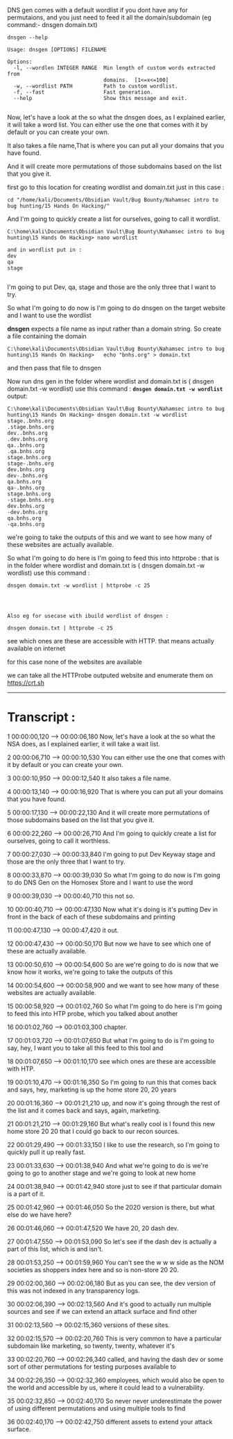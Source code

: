 DNS gen comes with a default wordlist if you dont have any for permutaions, and you just need to feed it all the domain/subdomain  (eg command:-  dnsgen domain.txt)
```
dnsgen --help

Usage: dnsgen [OPTIONS] FILENAME

Options:
  -l, --wordlen INTEGER RANGE  Min length of custom words extracted from
                               domains.  [1<=x<=100]
  -w, --wordlist PATH          Path to custom wordlist.
  -f, --fast                   Fast generation.
  --help                       Show this message and exit.


```


Now, let's have a look at the so what the dnsgen does, as I explained earlier, it will take a word list.
You can either use the one that comes with it by default or you can create your own.

It also takes a file name,That is where you can put all your domains that you have found.

And it will create more permutations of those subdomains based on the list that you give it.

first go to this location for creating wordlist and domain.txt just in this case : 
```
cd "/home/kali/Documents/Obsidian Vault/Bug Bounty/Nahamsec intro to bug hunting/15 Hands On Hacking/"

```


And I'm going to quickly create a list for ourselves, going to call it wordlist.
```
C:\home\kali\Documents\Obsidian Vault\Bug Bounty\Nahamsec intro to bug hunting\15 Hands On Hacking> nano wordlist

and in wordlist put in :
dev
qa
stage


```

I'm going to put Dev, qa, stage and those are the only three that I want to try.


So what I'm going to do now is I'm going to do dnsgen on the target website and I want to use the wordlist

**dnsgen** expects a file name as input rather than a domain string. So create a file containing the domain 
```
C:\home\kali\Documents\Obsidian Vault\Bug Bounty\Nahamsec intro to bug hunting\15 Hands On Hacking>   echo "bnhs.org" > domain.txt

```
and then pass that file to dnsgen


Now run dns gen in the folder where wordlist and domain.txt is ( dnsgen domain.txt -w wordlist) use this command :
**`dnsgen domain.txt -w wordlist`**
output:
```
C:\home\kali\Documents\Obsidian Vault\Bug Bounty\Nahamsec intro to bug hunting\15 Hands On Hacking> dnsgen domain.txt -w wordlist
stage..bnhs.org
.stage.bnhs.org
dev..bnhs.org
.dev.bnhs.org
qa..bnhs.org
.qa.bnhs.org
stage.bnhs.org
stage-.bnhs.org
dev.bnhs.org
dev-.bnhs.org
qa.bnhs.org
qa-.bnhs.org
stage.bnhs.org
-stage.bnhs.org
dev.bnhs.org
-dev.bnhs.org
qa.bnhs.org
-qa.bnhs.org
```

we're going to take the outputs of this
and we want to see how many of these websites are actually available.

So what I'm going to do here is I'm going to feed this into httprobe : that is in the folder where wordlist and domain.txt is ( dnsgen domain.txt -w wordlist) use this command :
```
dnsgen domain.txt -w wordlist | httprobe -c 25




Also eg for usecase with ibuild wordlist of dnsgen :

dnsgen domain.txt | httprobe -c 25

```
see which ones are these are accessible with HTTP. that means actually available on internet

for this case none of the websites are available

we can take all the HTTProbe outputed website and enumerate them on https://crt.sh


---


# Transcript :

1
00:00:00,120 --> 00:00:06,180
Now, let's have a look at the so what the NSA does, as I explained earlier, it will take a wait list.

2
00:00:06,710 --> 00:00:10,530
You can either use the one that comes with it by default or you can create your own.

3
00:00:10,950 --> 00:00:12,540
It also takes a file name.

4
00:00:13,140 --> 00:00:16,920
That is where you can put all your domains that you have found.

5
00:00:17,130 --> 00:00:22,130
And it will create more permutations of those subdomains based on the list that you give it.

6
00:00:22,260 --> 00:00:26,710
And I'm going to quickly create a list for ourselves, going to call it worthless.

7
00:00:27,030 --> 00:00:33,840
I'm going to put Dev Keyway stage and those are the only three that I want to try.

8
00:00:33,870 --> 00:00:39,030
So what I'm going to do now is I'm going to do DNS Gen on the Homosex Store and I want to use the word

9
00:00:39,030 --> 00:00:40,710
this not so.

10
00:00:40,710 --> 00:00:47,130
Now what it's doing is it's putting Dev in front in the back of each of these subdomains and printing

11
00:00:47,130 --> 00:00:47,420
it out.

12
00:00:47,430 --> 00:00:50,170
But now we have to see which one of these are actually available.

13
00:00:50,610 --> 00:00:54,600
So are we're going to do is now that we know how it works, we're going to take the outputs of this

14
00:00:54,600 --> 00:00:58,900
and we want to see how many of these websites are actually available.

15
00:00:58,920 --> 00:01:02,760
So what I'm going to do here is I'm going to feed this into HTP probe, which you talked about another

16
00:01:02,760 --> 00:01:03,300
chapter.

17
00:01:03,720 --> 00:01:07,650
But what I'm going to do is I'm going to say, hey, I want you to take all this feed to this tool and

18
00:01:07,650 --> 00:01:10,170
see which ones are these are accessible with HTP.

19
00:01:10,470 --> 00:01:16,350
So I'm going to run this that comes back and says, hey, marketing is up the home store 20, 20 years

20
00:01:16,360 --> 00:01:21,210
up, and now it's going through the rest of the list and it comes back and says, again, marketing.

21
00:01:21,210 --> 00:01:29,160
But what's really cool is I found this new home store 20 20 that I could go back to our recon sources.

22
00:01:29,490 --> 00:01:33,150
I like to use the research, so I'm going to quickly pull it up really fast.

23
00:01:33,630 --> 00:01:38,940
And what we're going to do is we're going to go to another stage and we're going to look at new home

24
00:01:38,940 --> 00:01:42,940
store just to see if that particular domain is a part of it.

25
00:01:42,960 --> 00:01:46,050
So the 2020 version is there, but what else do we have here?

26
00:01:46,060 --> 00:01:47,520
We have 20, 20 dash dev.

27
00:01:47,550 --> 00:01:53,090
So let's see if the dash dev is actually a part of this list, which is and isn't.

28
00:01:53,250 --> 00:01:59,960
You can't see the w w w side as the NOM societies as shoppers index here and so is non-store 20 20.

29
00:02:00,360 --> 00:02:06,180
But as you can see, the dev version of this was not indexed in any transparency logs.

30
00:02:06,390 --> 00:02:13,560
And it's good to actually run multiple sources and see if we can extend an attack surface and find other

31
00:02:13,560 --> 00:02:15,360
versions of these sites.

32
00:02:15,570 --> 00:02:20,760
This is very common to have a particular subdomain like marketing, so twenty, twenty, whatever it's

33
00:02:20,760 --> 00:02:26,340
called, and having the dash dev or some sort of other permutations for testing purposes available to

34
00:02:26,350 --> 00:02:32,360
employees, which would also be open to the world and accessible by us, where it could lead to a vulnerability.

35
00:02:32,850 --> 00:02:40,170
So never never underestimate the power of using different permutations and using multiple tools to find

36
00:02:40,170 --> 00:02:42,750
different assets to extend your attack surface.